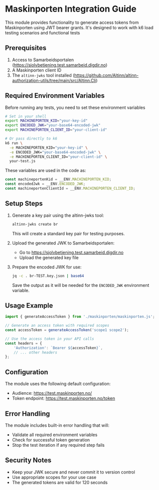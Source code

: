 # Maskinporten Integration Guide

This module provides functionality to generate access tokens from Maskinporten using JWT bearer grants. It's designed to work with k6 load testing scenarios and functional tests

## Prerequisites

1. Access to Samarbeidsportalen (https://sjolvbetjening.test.samarbeid.digdir.no)
2. A Maskinporten client ID
3. The `altinn-jwks` tool installed (https://github.com/Altinn/altinn-authorization-utils/tree/main/src/Altinn.Cli)

## Required Environment Variables

Before running any tests, you need to set these environment variables 

```bash
# Set in your shell
export MACHINEPORTEN_KID="your-key-id"
export ENCODED_JWK="your-base64-encoded-jwk"
export MACHINEPORTEN_CLIENT_ID="your-client-id"

# Or pass directly to k6
k6 run \
  -e MACHINEPORTEN_KID="your-key-id" \
  -e ENCODED_JWK="your-base64-encoded-jwk" \
  -e MACHINEPORTEN_CLIENT_ID="your-client-id" \
  your-test.js
```

These variables are used in the code as:
```javascript
const machineportenKid = __ENV.MACHINEPORTEN_KID;
const encodedJwk = __ENV.ENCODED_JWK;
const machineportenClientId = __ENV.MACHINEPORTEN_CLIENT_ID;
```

## Setup Steps

1. Generate a key pair using the altinn-jwks tool:
   ```bash
   altinn-jwks create br
   ```
   This will create a standard key pair for testing purposes.

2. Upload the generated JWK to Samarbeidsportalen:
   - Go to https://sjolvbetjening.test.samarbeid.digdir.no
   - Upload the generated key file

3. Prepare the encoded JWK for use:
   ```bash
   jq -c . br-TEST.key.json | base64
   ```
   Save the output as it will be needed for the `ENCODED_JWK` environment variable.

## Usage Example

```javascript
import { generateAccessToken } from './maskinporten/maskinporten.js';

// Generate an access token with required scopes
const accessToken = generateAccessToken('scope1 scope2');

// Use the access token in your API calls
const headers = {
    'Authorization': `Bearer ${accessToken}`,
    // ... other headers
};
```

## Configuration

The module uses the following default configuration:
- Audience: https://test.maskinporten.no/
- Token endpoint: https://test.maskinporten.no/token

## Error Handling

The module includes built-in error handling that will:
- Validate all required environment variables
- Check for successful token generation
- Stop the test iteration if any required step fails

## Security Notes

- Keep your JWK secure and never commit it to version control
- Use appropriate scopes for your use case
- The generated tokens are valid for 120 seconds